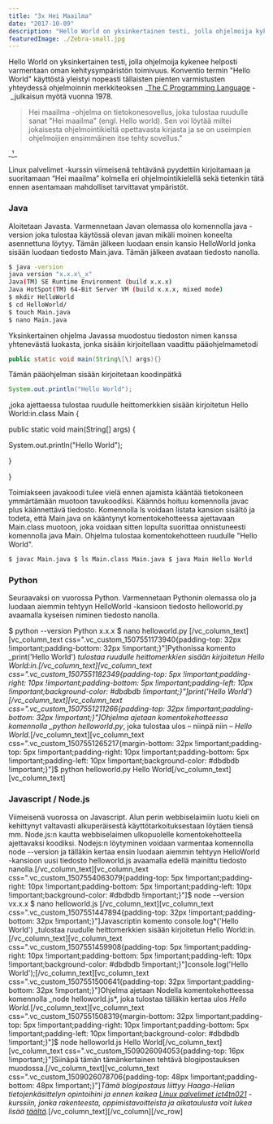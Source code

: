```yaml
---
title: "3x Hei Maailma"
date: "2017-10-09"
description: "Hello World on yksinkertainen testi, jolla ohjelmoija kykenee helposti varmentaan oman kehitysympäristön toimivuus."
featuredImage: ./Zebra-small.jpg
---
```


Hello World on yksinkertainen testi, jolla ohjelmoija kykenee helposti varmentaan oman kehitysympäristön toimivuus. Konventio termin "Hello World" käyttöstä yleistyi nopeasti tällaisten pienten varmistusten yhteydessä ohjelmoinnin merkkiteoksen \_[The C Programming Language](https://en.wikipedia.org/wiki/The_C_Programming_Language) - _julkaisun myötä vuonna 1978.

> Hei maailma -ohjelma on tietokonesovellus, joka tulostaa ruudulle sanat "Hei maailma" (engl. Hello
> world). Sen voi löytää miltei jokaisesta ohjelmointikieltä opettavasta kirjasta ja se on useimpien ohjelmoijien ensimmäinen itse tehty sovellus."

_[¹](https://fi.wikipedia.org/wiki/Hei_maailma_-ohjelma)\_

Linux palvelimet -kurssin viimeisenä tehtävänä pyydettiin kirjoitamaan ja suoritamaan “Hei maailma” kolmella eri ohjelmointikielellä sekä tietenkin tätä ennen asentamaan mahdolliset tarvittavat ympäristöt.

### Java

Aloitetaan Javasta. Varmennetaan Javan olemassa olo komennolla java -version joka tulostaa käytössä olevan javan mikäli moinen koneelta asennettuna löytyy. Tämän jälkeen luodaan ensin kansio HelloWorld jonka sisään luodaan tiedosto Main.java. Tämän jälkeen avataan tiedosto nanolla.

```bash
$ java -version 
java version "x.x.x\_x"
Java(TM) SE Runtime Environment (build x.x.x)
Java HotSpot(TM) 64-Bit Server VM (build x.x.x, mixed mode)
$ mkdir HelloWorld 
$ cd HelloWorld/ 
$ touch Main.java 
$ nano Main.java
```

Yksinkertainen ohjelma Javassa muodostuu tiedoston nimen kanssa yhtenevästä luokasta, jonka sisään kirjoitellaan vaadittu pääohjelmametodi
```Java
public static void main(String\[\] args){}
```

Tämän pääohjelman sisään kirjoitetaan koodinpätkä 
```Java
System.out.println("Hello World");
```
,joka ajettaessa tulostaa ruudulle heittomerkkien sisään kirjoitetun Hello World:in.class Main {

public static void main(String\[\] args) {

System.out.println("Hello World");

}

}

Toimiakseen javakoodi tulee vielä ennen ajamista kääntää tietokoneen ymmärtämään muotoon tavukoodiksi. Käännös hoituu komennolla javac plus käännettävä tiedosto. Komennolla ls voidaan listata kansion sisältö ja todeta, että Main.java on kääntynyt komentokehotteessa ajettavaan Main.class muotoon, joka voidaan sitten lopulta suorittaa onnistuneesti komennolla java Main. Ohjelma tulostaa komentokehotteen ruudulle "Hello World".

```Bash
$ javac Main.java $ ls Main.class Main.java $ java Main Hello World
```

### Python

Seuraavaksi on vuorossa Python. Varmennetaan Pythonin olemassa olo ja luodaan aiemmin tehtyyn HelloWorld -kansioon tiedosto helloworld.py avaamalla kyseisen niminen tiedosto nanolla.

$ python --version Python x.x.x $ nano helloworld.py \[/vc_column_text\]\[vc_column_text css=".vc_custom_1507551173940{padding-top: 32px !important;padding-bottom: 32px !important;}"\]Pythonissa komento _print('Hello World') _tulostaa ruudulle heittomerkkien sisään kirjoitetun Hello World:in.\[/vc_column_text\]\[vc_column_text css=".vc_custom_1507551182349{padding-top: 5px !important;padding-right: 10px !important;padding-bottom: 5px !important;padding-left: 10px !important;background-color: #dbdbdb !important;}"\]print('Hello World')\[/vc_column_text\]\[vc_column_text css=".vc_custom_1507551211266{padding-top: 32px !important;padding-bottom: 32px !important;}"\]Ohjelma ajetaan komentokehotteessa komennolla \_python helloworld.py_, joka tulostaa ulos – niinpä niin – _Hello World._\[/vc_column_text\]\[vc_column_text css=".vc_custom_1507551265217{margin-bottom: 32px !important;padding-top: 5px !important;padding-right: 10px !important;padding-bottom: 5px !important;padding-left: 10px !important;background-color: #dbdbdb !important;}"\]\$ python helloworld.py Hello World\[/vc_column_text\]\[vc_column_text\]

### Javascript / Node.js

Viimeisenä vuorossa on Javascript. Alun perin webbiselaimiin luotu kieli on kehittynyt valtavasti alkuperäisestä käyttötarkoituksestaan löytäen tiensä mm. Node.js:n kautta webbiselaimen ulkopuolelle komentokehotteella ajettavaksi koodiksi. Nodejs:n löytyminen voidaan varmentaa komennolla node --version ja tälläkin kertaa ensin luodaan aiemmin tehtyyn HelloWorld -kansioon uusi tiedosto helloworld.js avaamalla edellä mainittu tiedosto nanolla.\[/vc_column_text\]\[vc_column_text css=".vc_custom_1507554063079{padding-top: 5px !important;padding-right: 10px !important;padding-bottom: 5px !important;padding-left: 10px !important;background-color: #dbdbdb !important;}"\]$ node --version vx.x.x $ nano helloworld.js \[/vc_column_text\]\[vc_column_text css=".vc_custom_1507551447894{padding-top: 32px !important;padding-bottom: 32px !important;}"\]Javascriptin komento console.log*('Hello World') _tulostaa ruudulle heittomerkkien sisään kirjoitetun Hello World:in.\[/vc_column_text\]\[vc_column_text css=".vc_custom_1507551459908{padding-top: 5px !important;padding-right: 10px !important;padding-bottom: 5px !important;padding-left: 10px !important;background-color: #dbdbdb !important;}"\]console.log('Hello World');\[/vc_column_text\]\[vc_column_text css=".vc_custom_1507551500641{padding-top: 32px !important;padding-bottom: 32px !important;}"\]Ohjelma ajetaan Nodella komentokehotteessa komennolla \_node helloworld.js*, joka tulostaa tälläkin kertaa ulos *Hello World.*\[/vc_column_text\]\[vc_column_text css=".vc_custom_1507551508319{margin-bottom: 32px !important;padding-top: 5px !important;padding-right: 10px !important;padding-bottom: 5px !important;padding-left: 10px !important;background-color: #dbdbdb !important;}"\]\$ node helloworld.js Hello World\[/vc_column_text\]\[vc_column_text css=".vc_custom_1509026094053{padding-top: 16px !important;}"\]Siinäpä tämän tämänkertainen tehtävä blogipostauksen muodossa.\[/vc_column_text\]\[vc_column_text css=".vc_custom_1509026078706{padding-top: 48px !important;padding-bottom: 48px !important;}"\]_Tämä blogipostaus liittyy Haaga-Helian tietojenkäsittelyn opintoihini ja ennen kaikea [Linux palvelimet ict4tn021](http://terokarvinen.com/2017/aikataulu-linux-palvelimet-ict4tn021-4-ti-ja-5-to-alkusyksy-2017-5-op) -kurssiin, jonka rakenteesta, oppimistavoitteista ja aikataulusta voit lukea lisää [täältä](http://207.154.212.16/syksyn-opinnot-linux-palvelimet-ict4tn021/)._\[/vc_column_text\]\[/vc_column\]\[/vc_row\]
